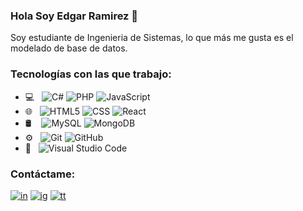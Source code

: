 ### Hola Soy Edgar Ramirez 👋
Soy estudiante de Ingenieria de Sistemas, lo que más me gusta es el modelado de base de datos.

### Tecnologías con las que trabajo:

- 💻 &nbsp;
  ![C#](https://img.shields.io/badge/-C%20Sharp-333333?style=flat&logo=c-sharp)
  ![PHP](https://img.shields.io/badge/-PHP-333333?style=flat&logo=php)
  ![JavaScript](https://img.shields.io/badge/-JavaScript-333333?style=flat&logo=javascript)
- 🌐 &nbsp;
  ![HTML5](https://img.shields.io/badge/-HTML5-333333?style=flat&logo=HTML5)
  ![CSS](https://img.shields.io/badge/-CSS-333333?style=flat&logo=CSS3&logoColor=1572B6)
  ![React](https://img.shields.io/badge/-React-333333?style=flat&logo=react)
- 🛢 &nbsp;&nbsp;
  ![MySQL](https://img.shields.io/badge/-MySQL-333333?style=flat&logo=mysql)
  ![MongoDB](https://img.shields.io/badge/-MongoDB-333333?style=flat&logo=mongodb)
- ⚙️ &nbsp;
  ![Git](https://img.shields.io/badge/-Git-333333?style=flat&logo=git)
  ![GitHub](https://img.shields.io/badge/-GitHub-333333?style=flat&logo=github)
- 🔧 &nbsp;
  ![Visual Studio Code](https://img.shields.io/badge/-Visual%20Studio%20Code-333333?style=flat&logo=visual-studio-code&logoColor=007ACC)

### Contáctame:

[![in]][in-link] [![ig]][ig-link] [![tt]][tt-link]

[in]: https://img.shields.io/badge/LinkedIn-0077B5?style=flat-square&logo=linkedin&logoColor=white
[ig]: https://img.shields.io/badge/Instagram-E4405F?style=flat-square&logo=instagram&logoColor=white
[fb]: https://img.shields.io/badge/Facebook-1877F2?style=flat-square&logo=facebook&logoColor=white
[tt]: https://img.shields.io/badge/tiktok-000000?style=flat-square&logo=tiktok&logoColor=white
[cn]: https://img.shields.io/badge/codepen-000000?style=flat-square&logo=codepen&logoColor=white

[in-link]: https://www.linkedin.com/in/edgar-ramirez-lopez/
[ig-link]: https://www.instagram.com/thestevedoce/
[tt-link]: https://www.tiktok.com/@thestevedoce
[cn-link]: https://codepen.io/thestevecode

<!--
  ![TypeScript](https://img.shields.io/badge/-TypeScript-333333?style=flat&logo=typescript)
  ![Node.js](https://img.shields.io/badge/-Node.js-333333?style=flat&logo=node.js)
- 🖥 &nbsp;
  ![Premiere](https://img.shields.io/badge/Adobe%20Premiere%20Pro-333333?style=flat&logo=Adobe%20Premiere%20Pro)
  ![After effects](https://img.shields.io/badge/Adobe%20After%20Effects-333333?style=flat&logo=Adobe%20After%20Effects)
  ![Photoshop](https://img.shields.io/badge/-Photoshop-333333?style=flat&logo=adobe%20photoshop)
  ![Blender](https://img.shields.io/badge/Blender-333333?style=flat&logo=blender)
  
**the-stevecode/the-stevecode** is a ✨ _special_ ✨ repository because its `README.md` (this file) appears on your GitHub profile.

Here are some ideas to get you started:

- 🔭 I’m currently working on ...
- 🌱 I’m currently learning ...
- 👯 I’m looking to collaborate on ...
- 🤔 I’m looking for help with ...
- 💬 Ask me about ...
- 📫 How to reach me: ...
- 😄 Pronouns: ...
- ⚡ Fun fact: ...
-->
